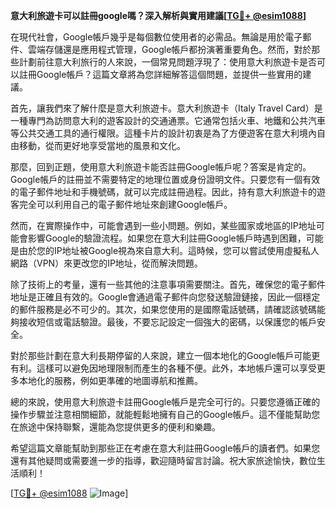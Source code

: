 **意大利旅遊卡可以註冊google嗎？深入解析與實用建議[[TG💪+ @esim1088](https://t.me/s/esim1088)]**

在現代社會，Google帳戶幾乎是每個數位使用者的必需品。無論是用於電子郵件、雲端存儲還是應用程式管理，Google帳戶都扮演著重要角色。然而，對於那些計劃前往意大利旅行的人來說，一個常見問題浮現了：使用意大利旅遊卡是否可以註冊Google帳戶？這篇文章將為您詳細解答這個問題，並提供一些實用的建議。

首先，讓我們來了解什麼是意大利旅遊卡。意大利旅遊卡（Italy Travel Card）是一種專門為訪問意大利的遊客設計的交通通票。它通常包括火車、地鐵和公共汽車等公共交通工具的通行權限。這種卡片的設計初衷是為了方便遊客在意大利境內自由移動，從而更好地享受當地的風景和文化。

那麼，回到正題，使用意大利旅遊卡能否註冊Google帳戶呢？答案是肯定的。Google帳戶的註冊並不需要特定的地理位置或身份證明文件。只要您有一個有效的電子郵件地址和手機號碼，就可以完成註冊過程。因此，持有意大利旅遊卡的遊客完全可以利用自己的電子郵件地址來創建Google帳戶。

然而，在實際操作中，可能會遇到一些小問題。例如，某些國家或地區的IP地址可能會影響Google的驗證流程。如果您在意大利註冊Google帳戶時遇到困難，可能是由於您的IP地址被Google視為來自意大利。這時候，您可以嘗試使用虛擬私人網路（VPN）來更改您的IP地址，從而解決問題。

除了技術上的考量，還有一些其他的注意事項需要關注。首先，確保您的電子郵件地址是正確且有效的。Google會通過電子郵件向您發送驗證鏈接，因此一個穩定的郵件服務是必不可少的。其次，如果您使用的是國際電話號碼，請確認該號碼能夠接收短信或電話驗證。最後，不要忘記設定一個強大的密碼，以保護您的帳戶安全。

對於那些計劃在意大利長期停留的人來說，建立一個本地化的Google帳戶可能更有利。這樣可以避免因地理限制而產生的各種不便。此外，本地帳戶還可以享受更多本地化的服務，例如更準確的地圖導航和推薦。

總的來說，使用意大利旅遊卡註冊Google帳戶是完全可行的。只要您遵循正確的操作步驟並注意相關細節，就能輕鬆地擁有自己的Google帳戶。這不僅能幫助您在旅途中保持聯繫，還能為您提供更多的便利和樂趣。

希望這篇文章能幫助到那些正在考慮在意大利註冊Google帳戶的讀者們。如果您還有其他疑問或需要進一步的指導，歡迎隨時留言討論。祝大家旅途愉快，數位生活順利！

[[TG💪+ @esim1088](https://t.me/s/esim1088) ![Image](https://i.postimg.cc/4NQfJmqS/Snipaste-2025-05-13-00-14-12.png)]